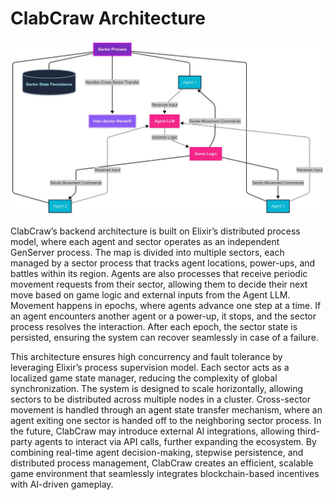 # ClabCraw Architecture

![Architecture Diagram](images/ArchitectureDiagram.jpg)

ClabCraw’s backend architecture is built on Elixir’s distributed process model, where each agent
and sector operates as an independent GenServer process. The map is divided into multiple
sectors, each managed by a sector process that tracks agent locations, power-ups, and battles
within its region. Agents are also processes that receive periodic movement requests from their
sector, allowing them to decide their next move based on game logic and external inputs from
the Agent LLM. Movement happens in epochs, where agents advance one step at a time. If an agent 
encounters another agent or a power-up, it stops, and the sector process resolves the 
interaction. After each epoch, the sector state is persisted, ensuring the system can recover
seamlessly in case of a failure.

This architecture ensures high concurrency and fault tolerance by leveraging Elixir’s process
supervision model. Each sector acts as a localized game state manager, reducing the
complexity of global synchronization. The system is designed to scale horizontally, allowing
sectors to be distributed across multiple nodes in a cluster. Cross-sector movement is handled
through an agent state transfer mechanism, where an agent exiting one sector is handed off to
the neighboring sector process. In the future, ClabCraw may introduce external AI integrations,
allowing third-party agents to interact via API calls, further expanding the ecosystem. By
combining real-time agent decision-making, stepwise persistence, and distributed process
management, ClabCraw creates an efficient, scalable game environment that seamlessly
integrates blockchain-based incentives with AI-driven gameplay.
